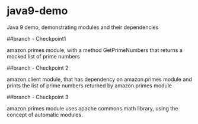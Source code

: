 # java9-demo
Java 9 demo, demonstrating modules and their dependencies

##branch - Checkpoint1

amazon.primes module, with a method GetPrimeNumbers that returns a mocked list of prime numbers


##branch - Checkpoint 2

amazon.client module, that has dependency on amazon.primes module and prints the list of prime numbers returned by amazon.primes module

##branch - Checkpoint 3

amazon.primes module uses apache commons math library, using the concept of automatic modules.

